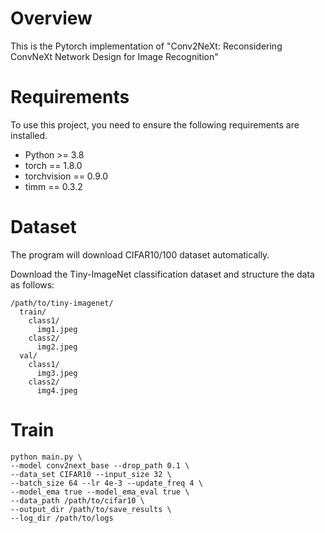 # Overview
This is the Pytorch implementation of "Conv2NeXt: Reconsidering ConvNeXt Network Design for Image Recognition"
# Requirements
To use this project, you need to ensure the following requirements are installed.
- Python >= 3.8
- torch == 1.8.0
- torchvision == 0.9.0
- timm == 0.3.2
# Dataset
The program will download CIFAR10/100 dataset automatically.

Download the Tiny-ImageNet classification dataset and structure the data as follows:
```
/path/to/tiny-imagenet/
  train/
    class1/
      img1.jpeg
    class2/
      img2.jpeg
  val/
    class1/
      img3.jpeg
    class2/
      img4.jpeg
```
# Train
```
python main.py \
--model conv2next_base --drop_path 0.1 \
--data_set CIFAR10 --input_size 32 \
--batch_size 64 --lr 4e-3 --update_freq 4 \
--model_ema true --model_ema_eval true \
--data_path /path/to/cifar10 \
--output_dir /path/to/save_results \
--log_dir /path/to/logs
```
